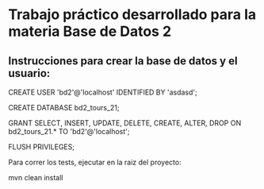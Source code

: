 # Trabajo práctico desarrollado para la materia Base de Datos 2


## Instrucciones para crear la base de datos y el usuario:


CREATE USER 'bd2'@'localhost' IDENTIFIED BY 'asdasd';

CREATE DATABASE bd2_tours_21;

GRANT SELECT, INSERT, UPDATE, DELETE, CREATE, ALTER, DROP ON bd2_tours_21.* TO 'bd2'@'localhost';

FLUSH PRIVILEGES;


Para correr los tests, ejecutar en la raiz del proyecto:


mvn clean install
